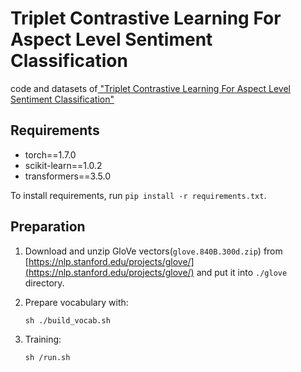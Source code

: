 # Triplet Contrastive Learning For Aspect Level Sentiment Classification

code and datasets of[ "Triplet Contrastive Learning For Aspect Level Sentiment Classification"](https://www.mdpi.com/2227-7390/10/21/4099)

## Requirements

- torch==1.7.0
- scikit-learn==1.0.2
- transformers==3.5.0



To install requirements, run `pip install -r requirements.txt`.

## Preparation

1. Download and unzip GloVe vectors(`glove.840B.300d.zip`) from [https://nlp.stanford.edu/projects/glove/](https://nlp.stanford.edu/projects/glove/) and put it into  `./glove` directory.

2. Prepare vocabulary with:

   `sh ./build_vocab.sh`

3. Training:

   `sh /run.sh`

